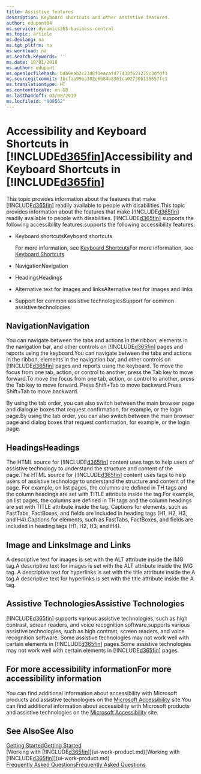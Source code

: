 ```yaml
---
title: Assistive features
description: Keyboard shortcuts and other assistive features.
author: edupont04
ms.service: dynamics365-business-central
ms.topic: article
ms.devlang: na
ms.tgt_pltfrm: na
ms.workload: na
ms.search.keywords: ''
ms.date: 10/01/2018
ms.author: edupont
ms.openlocfilehash: bdb9eab2c23d8f1eacafd77433f621275c3dfdf1
ms.sourcegitcommit: 1bcfaa99ea302e6b84b8361ca02730b135557fc1
ms.translationtype: HT
ms.contentlocale: en-GB
ms.lasthandoff: 03/08/2019
ms.locfileid: "808562"
---
```

# <a name="accessibility-and-keyboard-shortcuts-in-included365finincludesd365finmdmd"></a><span data-ttu-id="88340-103">Accessibility and Keyboard Shortcuts in [!INCLUDE[d365fin](includes/d365fin_md.md)]</span><span class="sxs-lookup"><span data-stu-id="88340-103">Accessibility and Keyboard Shortcuts in [!INCLUDE[d365fin](includes/d365fin_md.md)]</span></span>
<span data-ttu-id="88340-104">This topic provides information about the features that make [!INCLUDE[d365fin](includes/d365fin_md.md)] readily available to people with disabilities.</span><span class="sxs-lookup"><span data-stu-id="88340-104">This topic provides information about the features that make [!INCLUDE[d365fin](includes/d365fin_md.md)] readily available to people with disabilities.</span></span> [!INCLUDE[d365fin](includes/d365fin_md.md)] <span data-ttu-id="88340-105">supports the following accessibility features:</span><span class="sxs-lookup"><span data-stu-id="88340-105">supports the following accessibility features:</span></span>  

-   <span data-ttu-id="88340-106">Keyboard shortcuts</span><span class="sxs-lookup"><span data-stu-id="88340-106">Keyboard shortcuts</span></span>

    <span data-ttu-id="88340-107">For more information, see [Keyboard Shortcuts](keyboard-shortcuts.md)</span><span class="sxs-lookup"><span data-stu-id="88340-107">For more information, see [Keyboard Shortcuts](keyboard-shortcuts.md)</span></span>

-   <span data-ttu-id="88340-108">Navigation</span><span class="sxs-lookup"><span data-stu-id="88340-108">Navigation</span></span>  

-   <span data-ttu-id="88340-109">Headings</span><span class="sxs-lookup"><span data-stu-id="88340-109">Headings</span></span>  

-   <span data-ttu-id="88340-110">Alternative text for images and links</span><span class="sxs-lookup"><span data-stu-id="88340-110">Alternative text for images and links</span></span>  

-   <span data-ttu-id="88340-111">Support for common assistive technologies</span><span class="sxs-lookup"><span data-stu-id="88340-111">Support for common assistive technologies</span></span>  

<!-- moved to separate article
##  <a name="Keyboard"></a> Keyboard Shortcuts in the browser
 [!INCLUDE[d365fin](includes/d365fin_md.md)] supports the keyboard shortcuts that are supported by most web browsers. The keyboard shortcuts described here refer to the U.S. keyboard layout. The layout of the keys on other keyboards may not correspond exactly to the keys on a U.S. keyboard.  

|To do this|Press|  
|----------------|-----------|  
|To move focus to the next or previous control or element on a page, such as buttons, fields, or items in a list.|Tab, Shift+Tab|  
|To enable or access the element or control that is in focus.|Enter|  
|To scroll items up and down in a list.|Up Arrow, Down Arrow|  
|To scroll columns of an item left and right in a list.|Left Arrow, Right Arrow|  
|To open a drop-down list or look up a value for a field.|Alt+Down Arrow|  
|To move focus to the next element outside the list.|Ctrl + Enter|  
|To see the transactions that resulted in a calculated value in a field.|Alt+Right Arrow|  

-->

##  <a name="Navigation"></a> <span data-ttu-id="88340-112">Navigation</span><span class="sxs-lookup"><span data-stu-id="88340-112">Navigation</span></span>  
 <span data-ttu-id="88340-113">You can navigate between the tabs and actions in the ribbon, elements in the navigation bar, and other controls on [!INCLUDE[d365fin](includes/d365fin_md.md)] pages and reports using the keyboard.</span><span class="sxs-lookup"><span data-stu-id="88340-113">You can navigate between the tabs and actions in the ribbon, elements in the navigation bar, and other controls on [!INCLUDE[d365fin](includes/d365fin_md.md)] pages and reports using the keyboard.</span></span> <span data-ttu-id="88340-114">To move the focus from one tab, action, or control to another, press the Tab key to move forward.</span><span class="sxs-lookup"><span data-stu-id="88340-114">To move the focus from one tab, action, or control to another, press the Tab key to move forward.</span></span> <span data-ttu-id="88340-115">Press Shift+Tab to move backward.</span><span class="sxs-lookup"><span data-stu-id="88340-115">Press Shift+Tab to move backward.</span></span>  

 <span data-ttu-id="88340-116">By using the tab order, you can also switch between the main browser page and dialogue boxes that request confirmation, for example, or the login page.</span><span class="sxs-lookup"><span data-stu-id="88340-116">By using the tab order, you can also switch between the main browser page and dialog boxes that request confirmation, for example, or the login page.</span></span>  

##  <a name="Headings"></a> <span data-ttu-id="88340-117">Headings</span><span class="sxs-lookup"><span data-stu-id="88340-117">Headings</span></span>  
 <span data-ttu-id="88340-118">The HTML source for [!INCLUDE[d365fin](includes/d365fin_md.md)] content uses tags to help users of assistive technology to understand the structure and content of the page.</span><span class="sxs-lookup"><span data-stu-id="88340-118">The HTML source for [!INCLUDE[d365fin](includes/d365fin_md.md)] content uses tags to help users of assistive technology to understand the structure and content of the page.</span></span> <span data-ttu-id="88340-119">For example, on list pages, the columns are defined in TH tags and the column headings are set with TITLE attribute inside the tag.</span><span class="sxs-lookup"><span data-stu-id="88340-119">For example, on list pages, the columns are defined in TH tags and the column headings are set with TITLE attribute inside the tag.</span></span> <span data-ttu-id="88340-120">Captions for elements, such as FastTabs, FactBoxes, and fields are included in heading tags (H1, H2, H3, and H4).</span><span class="sxs-lookup"><span data-stu-id="88340-120">Captions for elements, such as FastTabs, FactBoxes, and fields are included in heading tags (H1, H2, H3, and H4).</span></span>  

##  <a name="Images"></a> <span data-ttu-id="88340-121">Image and Links</span><span class="sxs-lookup"><span data-stu-id="88340-121">Image and Links</span></span>  
 <span data-ttu-id="88340-122">A descriptive text for images is set with the ALT attribute inside the IMG tag.</span><span class="sxs-lookup"><span data-stu-id="88340-122">A descriptive text for images is set with the ALT attribute inside the IMG tag.</span></span> <span data-ttu-id="88340-123">A descriptive text for hyperlinks is set with the title attribute inside the A tag.</span><span class="sxs-lookup"><span data-stu-id="88340-123">A descriptive text for hyperlinks is set with the title attribute inside the A tag.</span></span>  

##  <a name="AssistiveTech"></a> <span data-ttu-id="88340-124">Assistive Technologies</span><span class="sxs-lookup"><span data-stu-id="88340-124">Assistive Technologies</span></span>  
[!INCLUDE[d365fin](includes/d365fin_md.md)] <span data-ttu-id="88340-125">supports various assistive technologies, such as high contrast, screen readers, and voice recognition software.</span><span class="sxs-lookup"><span data-stu-id="88340-125">supports various assistive technologies, such as high contrast, screen readers, and voice recognition software.</span></span> <span data-ttu-id="88340-126">Some assistive technologies may not work well with certain elements in [!INCLUDE[d365fin](includes/d365fin_md.md)] pages.</span><span class="sxs-lookup"><span data-stu-id="88340-126">Some assistive technologies may not work well with certain elements in [!INCLUDE[d365fin](includes/d365fin_md.md)] pages.</span></span>  

## <a name="for-more-accessibility-information"></a><span data-ttu-id="88340-127">For more accessibility information</span><span class="sxs-lookup"><span data-stu-id="88340-127">For more accessibility information</span></span>  
<span data-ttu-id="88340-128">You can find additional information about accessibility with Microsoft products and assistive technologies on the [Microsoft Accessibility](https://go.microsoft.com/fwlink/?LinkId=262160) site.</span><span class="sxs-lookup"><span data-stu-id="88340-128">You can find additional information about accessibility with Microsoft products and assistive technologies on the [Microsoft Accessibility](https://go.microsoft.com/fwlink/?LinkId=262160) site.</span></span>

## <a name="see-also"></a><span data-ttu-id="88340-129">See Also</span><span class="sxs-lookup"><span data-stu-id="88340-129">See Also</span></span>
[<span data-ttu-id="88340-130">Getting Started</span><span class="sxs-lookup"><span data-stu-id="88340-130">Getting Started</span></span>](product-get-started.md)  
<span data-ttu-id="88340-131">[Working with [!INCLUDE[d365fin](includes/d365fin_md.md)]](ui-work-product.md)</span><span class="sxs-lookup"><span data-stu-id="88340-131">[Working with [!INCLUDE[d365fin](includes/d365fin_md.md)]](ui-work-product.md)</span></span>  
[<span data-ttu-id="88340-132">Frequently Asked Questions</span><span class="sxs-lookup"><span data-stu-id="88340-132">Frequently Asked Questions</span></span>](across-faq.md)  
